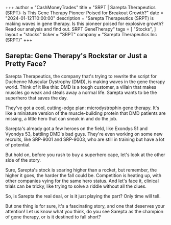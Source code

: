 +++
author = "CashMoneyTrades"
title = "SRPT |  Sarepta Therapeutics (SRPT):  Is This Gene Therapy Pioneer Poised for Breakout Growth?"
date = "2024-01-12T10:00:00"
description = "Sarepta Therapeutics (SRPT) is making waves in gene therapy.  Is this pioneer poised for explosive growth? Read our analysis and find out. SRPT GeneTherapy"
tags = [
"Stocks",
]
layout = "stocks"
ticker = "SRPT"
company = "Sarepta Therapeutics Inc (SRPT)"
+++
        


## Sarepta: Gene Therapy's Rockstar or Just a Pretty Face?

Sarepta Therapeutics, the company that's trying to rewrite the script for Duchenne Muscular Dystrophy (DMD), is making waves in the gene therapy world. Think of it like this: DMD is a tough customer, a villain that makes muscles go weak and steals away a normal life. Sarepta wants to be the superhero that saves the day. 

They've got a cool, cutting-edge plan: microdystrophin gene therapy. It's like a miniature version of the muscle-building protein that DMD patients are missing, a little hero that can sneak in and do the job. 

Sarepta's already got a few heroes on the field, like Exondys 51 and Vyondys 53, battling DMD's bad guys. They're even working on some new recruits, like SRP-9001 and SRP-9003, who are still in training but have a lot of potential.

But hold on, before you rush to buy a superhero cape, let's look at the other side of the story. 

Sure, Sarepta's stock is soaring higher than a rocket, but remember, the higher it goes, the harder the fall could be. Competition is heating up, with other companies vying for the same hero status. And let's face it, clinical trials can be tricky, like trying to solve a riddle without all the clues.

So, is Sarepta the real deal, or is it just playing the part? Only time will tell. 

But one thing is for sure, it's a fascinating story, and one that deserves your attention! Let us know what you think, do you see Sarepta as the champion of gene therapy, or is it destined to fall short? 

        